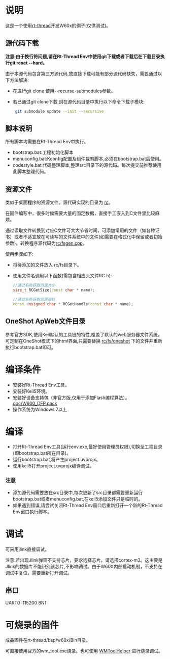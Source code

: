 # 说明

这是一个使用[rt-thread](https://www.rt-thread.org/)开发W60x的例子(仅供测试)。

## 源代码下载

**注意:由于换行符问题,请在Rt-Thread Env中使用git下载或者下载后在下载目录执行git reset --hard。**

由于本源代码包含第三方源代码,故直接下载可能有部分源代码缺失，需要通过以下方法解决:

- 在进行git clone 使用--recurse-submodules参数。

- 若已通过git clone下载,则在源代码目录中执行以下命令下载子模块:

  ```bash
   git submodule update --init --recursive
  ```

## 脚本说明

所有脚本均需要在Rt-Thread Env中执行。

- bootstrap.bat:工程初始化脚本
- menuconfig.bat:Kconfig配置及组件裁剪脚本,必须在bootstrap.bat后使用。
- codestyle.bat:代码整理脚本,整理src目录下的源代码。每次提交前推荐使用此脚本整理代码。

## 资源文件

类似于桌面程序的资源文件。源代码实现的目录为 [rc](rc/)。

在固件编写中，很多时候需要大量的固定数据，直接手工嵌入到C文件里比较麻烦。

通过读取文件转换到对应C文件可大大节省时间，可添加常用的文件（如各种证书）或者不适宜放在可读写的文件系统中的文件(如需要在格式化中保留或者初始参数)。转换程序源代码为[rc/fsgen.cpp](rc/fsgen.cpp)。

使用步骤如下:

- 将待添加的文件放入 rc/fs目录下。

- 使用文件名调用以下函数(需包含相应头文件RC.h):

  ```c++
  //通过名称获取资源大小
  size_t RCGetSize(const char * name);
  
  //通过名称获取资源指针
  const unsigned char * RCGetHandle(const char * name);
  ```

## OneShot ApWeb文件目录

参考官方SDK,使用Keil默认的工具链的特性,覆盖了默认的web服务器文件系统。可定制在OneShot模式下的html界面,只需要替换 [rc/fs/oneshot](rc/fs/oneshot) 下的文件并重新执行bootstrap.bat即可。

# 编译条件

- 安装好Rt-Thread Env工具。
- 安装好Keil5环境。
- 安装好设备支持包（非官方版,仅用于添加Flash编程算法）。[doc/W600_DFP.pack](./doc/W600_DFP.pack)
- 操作系统为Windows 7以上

# 编译

- 打开Rt-Thread Env工具(运行env.exe,最好使用管理员权限),切换至工程目录(即bootstrap.bat所在目录)。
- 运行bootstrap.bat,将产生project.uvprojx。
- 使用keil5打开project.uvprojx编译调试。

### 注意

- 添加源代码需要放在src目录中,每次更新了src目录都需要重新运行bootstrap.bat或者menuconfig.bat,在keil5添加文件只是临时的。
- 如果遇到错误,请尝试关闭Rt-Thread Env窗口后重新打开一个新的Rt-Thread Env窗口执行脚本。



# 调试

可采用jlink直接调试。

注意:若出现Jlink弹窗不支持芯片，要求选择芯片，请选择cortex-m3。这主要是Jlink的数据库不能识别该芯片,不影响调试。由于W60X内部启动机制，不支持在调试中复位，需要重新打开调试。

## 串口

UART0 :115200 8N1

# 可烧录的固件

成品固件在rt-thread/bsp/w60x/Bin目录。

可直接使用官方的wm_tool.exe烧录。也可使用 [WMToolHelper](https://github.com/HEYAHONG/WMToolHelper.git) 进行烧录调试。